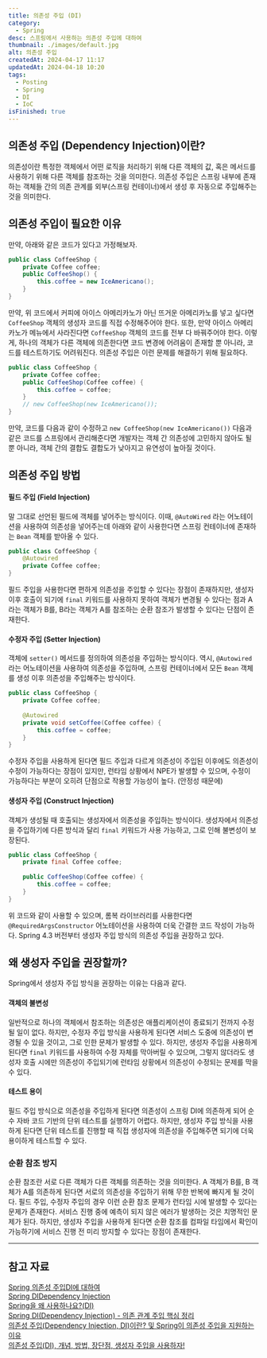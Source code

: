 ```yaml
---
title: 의존성 주입 (DI)
category:
  - Spring
desc: 스프링에서 사용하는 의존성 주입에 대하여
thumbnail: ./images/default.jpg
alt: 의존성 주입
createdAt: 2024-04-17 11:17
updatedAt: 2024-04-18 10:20
tags:
  - Posting
  - Spring
  - DI
  - IoC
isFinished: true
---
```

## 의존성 주입 (Dependency Injection)이란?

의존성이란 특정한 객체에서 어떤 로직을 처리하기 위해 다른 객체의 값, 혹은 메서드를 사용하기 위해 다른 객체를 참조하는 것을 의미한다. 의존성 주입은 스프링 내부에 존재하는 객체들 간의 의존 관계를 외부(스프링 컨테이너)에서 생성 후 자동으로 주입해주는 것을 의미한다. 

## 의존성 주입이 필요한 이유

만약, 아래와 같은 코드가 있다고 가정해보자.

```java
public class CoffeeShop {
	private Coffee coffee;
	public CoffeeShop() {
		this.coffee = new IceAmericano();
	}
}
```

만약, 위 코드에서 커피에 아이스 아메리카노가 아닌 뜨거운 아메리카노를 넣고 싶다면 `CoffeeShop` 객체의 생성자 코드를 직접 수정해주어야 한다. 또한, 만약 아이스 아메리카노가 메뉴에서 사라진다면 `CoffeeShop` 객체의 코드를 전부 다 바꿔주어야 한다. 이렇게, 하나의 객체가 다른 객체에 의존한다면 코드 변경에 어려움이 존재할 뿐 아니라, 코드를 테스트하기도 어려워진다. 의존성 주입은 이런 문제를 해결하기 위해 필요하다.

```java
public class CoffeeShop {
	private Coffee coffee;
	public CoffeeShop(Coffee coffee) {
		this.coffee = coffee;
	}
	// new CoffeeShop(new IceAmericano());
}
```

만약, 코드를 다음과 같이 수정하고 `new CoffeeShop(new IceAmericano())` 다음과 같은 코드를 스프링에서 관리해준다면 개발자는 객체 간 의존성에 고민하지 않아도 될 뿐 아니라, 객체 간의 결합도 결합도가 낮아지고 유연성이 높아질 것이다. 

## 의존성 주입 방법

#### 필드 주입 (Field Injection)

말 그대로 선언된 필드에 객체를 넣어주는 방식이다. 이때, `@AutoWired` 라는 어노테이션을 사용하여 의존성을 넣어주는데 아래와 같이 사용한다면 스프링 컨테이너에 존재하는 `Bean` 객체를 받아올 수 있다.

```java
public class CoffeeShop {
	@Autowired
	private Coffee coffee;
}
```

필드 주입을 사용한다면 편하게 의존성을 주입할 수 있다는 장점이 존재하지만, 생성자 이후 호출이 되기에 `final` 키워드를 사용하지 못하여 객체가 변경될 수 있다는 점과 A라는 객체가 B를, B라는 객체가 A를 참조하는 순환 참조가 발생할 수 있다는 단점이 존재한다.

#### 수정자 주입 (Setter Injection)

객체에 `setter()` 메서드를 정의하여 의존성을 주입하는 방식이다. 역시, `@Autowired` 라는 어노테이션을 사용하여 의존성을 주입하며, 스프링 컨테이너에서 모든 `Bean` 객체를 생성 이후 의존성을 주입해주는 방식이다.

```java
public class CoffeeShop {
	private Coffee coffee;
	
	@Autowired
	private void setCoffee(Coffee coffee) {
		this.coffee = coffee;
	}
}
```

수정자 주입을 사용하게 된다면 필드 주입과 다르게 의존성이 주입된 이후에도 의존성이 수정이 가능하다는 장점이 있지만, 런타임 상황에서 NPE가 발생할 수 있으며, 수정이 가능하다는 부분이 오히려 단점으로 작용할 가능성이 높다. (안정성 때문에)

#### 생성자 주입 (Construct Injection)

객체가 생성될 때 호출되는 생성자에서 의존성을 주입하는 방식이다. 생성자에서 의존성을 주입하기에 다른 방식과 달리 `final` 키워드가 사용 가능하고, 그로 인해 불변성이 보장된다.

```java
public class CoffeeShop {
	private final Coffee coffee;
	
	public CoffeeShop(Coffee coffee) {
		this.coffee = coffee;	
	}
}
```

위 코드와 같이 사용할 수 있으며, 롬복 라이브러리를 사용한다면 `@RequiredArgsConstructor` 어노테이션을 사용하여 더욱 간결한 코드 작성이 가능하다. Spring 4.3 버전부터 생성자 주입 방식의 의존성 주입을 권장하고 있다.

## 왜 생성자 주입을 권장할까?

Spring에서 생성자 주입 방식을 권장하는 이유는 다음과 같다.

#### 객체의 불변성

일반적으로 하나의 객체에서 참조하는 의존성은 애플리케이션이 종료되기 전까지 수정될 일이 없다. 하지만, 수정자 주입 방식을 사용하게 된다면 서비스 도중에 의존성이 변경될 수 있을 것이고, 그로 인한 문제가 발생할 수 있다. 하지만, 생성자 주입을 사용하게 된다면 `final` 키워드를 사용하여 수정 자체를 막아버릴 수 있으며, 그렇지 않더라도 생성자 호출 시에만 의존성이 주입되기에 런타임 상황에서 의존성이 수정되는 문제를 막을 수 있다.

#### 테스트 용이

필드 주입 방식으로 의존성을 주입하게 된다면 의존성이 스프링 DI에 의존하게 되어 순수 자바 코드 기반의 단위 테스트를 실행하기 어렵다. 하지만, 생성자 주입 방식을 사용하게 된다면 단위 테스트를 진행할 때 직접 생성자에 의존성을 주입해주면 되기에 더욱 용이하게 테스트할 수 있다.

### 순환 참조 방지

순환 참조란 서로 다른 객체가 다른 객체를 의존하는 것을 의미한다. A 객체가 B를, B 객체가 A를 의존하게 된다면 서로의 의존성을 주입하기 위해 무한 반복에 빠지게 될 것이다. 필드 주입, 수정자 주입의 경우 이런 순환 참조 문제가 런타임 시에 발생할 수 있다는 문제가 존재한다. 서비스 진행 중에 예측이 되지 않은 에러가 발생하는 것은 치명적인 문제가 된다. 하지만, 생성자 주입을 사용하게 된다면 순환 참조를 컴파일 타임에서 확인이 가능하기에 서비스 진행 전 미리 방지할 수 있다는 장점이 존재한다.

---
## 참고 자료
[Spring 의존성 주입DI에 대하여](https://velog.io/@think2wice/Spring-%EC%9D%98%EC%A1%B4%EC%84%B1-%EC%A3%BC%EC%9E%85DI%EC%97%90-%EB%8C%80%ED%95%98%EC%97%AC)  
[Spring DIDependency Injection](https://velog.io/@gillog/Spring-DIDependency-Injection)  
[Spring을 왜 사용하나요?(DI)](https://galid1.tistory.com/493?category=769011)  
[Spring DI(Dependency Injection) - 의존 관계 주입 핵심 정리](https://backendcode.tistory.com/249)  
[의존성 주입(Dependency Injection, DI)이란? 및 Spring이 의존성 주입을 지원하는 이유](https://mangkyu.tistory.com/150)  
[의존성 주입(DI), 개념, 방법, 장단점, 생성자 주입을 사용하자!](https://engineerinsight.tistory.com/46)  

